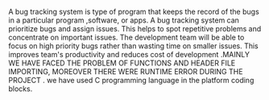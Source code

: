 A bug tracking system is type of program that keeps the record of the bugs in a particular program ,software, or apps.
A bug tracking system can prioritize bugs and assign issues. This helps to spot repetitive problems and concentrate on important issues. The development team will be able to focus on high priority bugs rather than wasting time on smaller issues. This improves team's productivity and reduces cost of development
.MAINLY WE HAVE FACED THE PROBLEM OF FUNCTIONS AND HEADER FILE IMPORTING, MOREOVER THERE WERE RUNTIME ERROR DURING THE PROJECT .
we have used C programming language in the platform coding blocks.
